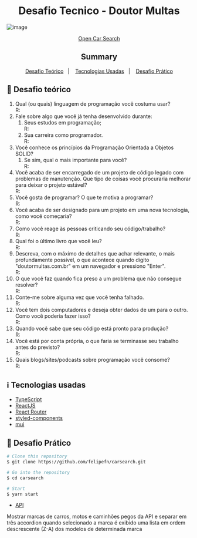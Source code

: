 <h1 align="center"> Desafio Tecnico - Doutor Multas</h1>

![image](https://user-images.githubusercontent.com/42528414/160157251-ab871671-6667-45c7-bc12-91d5eb3fdcd4.png)
<div align="center">
<a href="https://carsearch-kwopb8k9u-felipefn.vercel.app">Open Car Search</a>


<p align="center">
  <h2>Summary</h2>
  <a href="#rocket-desafio-teórico">Desafio Teórico</a>&nbsp;&nbsp;&nbsp;|&nbsp;&nbsp;&nbsp;
  <a href="#information_source-tecnologias-usadas">Tecnologias Usadas</a>&nbsp;&nbsp;&nbsp;|&nbsp;&nbsp;&nbsp;
  <a href="#black_square_button-desafio-prático">Desafio Prático</a>
</p>
</div>

## :rocket: Desafio teórico



1. Qual (ou quais) linguagem de programação você costuma usar?<br>
	R:
2. Fale sobre algo que você já tenha desenvolvido durante:
    1. Seus estudos em programação;<br>
	R:
    2. Sua carreira como programador.<br>
	R:
3. Você conhece os princípios da Programação Orientada a Objetos SOLID?
    1. Se sim, qual o mais importante para você?<br>
	R:
4. Você acaba de ser encarregado de um projeto de código legado com problemas de manutenção. Que tipo de coisas você procuraria melhorar para deixar o projeto estável?<br>
	R:
5. Você gosta de programar? O que te motiva a programar?<br>
	R:
6. Você acaba de ser designado para um projeto em uma nova tecnologia, como você começaria?<br>
	R:
7. Como você reage às pessoas criticando seu código/trabalho?<br>
	R:
8. Qual foi o último livro que você leu?<br>
	R:
9. Descreva, com o máximo de detalhes que achar relevante, o mais profundamente possível, o que acontece quando digito "doutormultas.com.br" em um navegador e pressiono "Enter".<br>
	R:
10. O que você faz quando fica preso a um problema que não consegue resolver?<br>
	R:
11. Conte-me sobre alguma vez que você tenha falhado.<br>
	R:
12. Você tem dois computadores e deseja obter dados de um para o outro. Como você poderia fazer isso?<br>
	R:
13. Quando você sabe que seu código está pronto para produção?<br>
	R:
14. Você está por conta própria, o que faria se terminasse seu trabalho antes do previsto?<br>
	R:
15. Quais blogs/sites/podcasts sobre programação você consome?<br>
	R:


## :information_source: Tecnologias usadas
- [TypeScript](https://www.typescriptlang.org/)
- [ReactJS](https://reactjs.org/)
- [React Router](https://github.com/ReactTraining/react-router)
- [styled-components](https://www.styled-components.com/)
- [mui](https://mui.com)


## :black_square_button: Desafio Prático

```bash
# Clone this repository
$ git clone https://github.com/felipefn/carsearch.git

# Go into the repository
$ cd carsearch

# Start
$ yarn start
```
- [API](https://deividfortuna.github.io/fipe/)

<p>Mostrar marcas de carros, motos e caminhões pegos da API e separar em três accordion quando selecionado a marca é exibido uma lista em ordem descrescente (Z-A) dos modelos de determinada marca</p>

